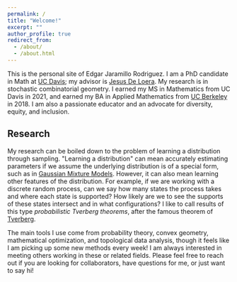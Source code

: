 ```yaml
---
permalink: /
title: "Welcome!"
excerpt: ""
author_profile: true
redirect_from:
  - /about/
  - /about.html
---
```


This is the personal site of Edgar Jaramillo Rodriguez.
I am a PhD candidate in Math at [UC Davis](https://www.math.ucdavis.edu/ "UCD Math"); my advisor is [Jesus De Loera](https://www.math.ucdavis.edu/~deloera/ "Jesus De Loera").
My research is in stochastic combinatorial geometry.
I earned my MS in Mathematics from UC Davis in 2021, and earned my BA in Applied Mathematics from [UC Berkeley](https://math.berkeley.edu/ "UCB Math") in 2018.
I am also a passionate educator and an advocate for diversity, equity, and inclusion.

## Research

My research can be boiled down to the problem of learning a distribution through sampling.
"Learning a distribution" can mean accurately estimating parameters if we assume the underlying distribution is of a special form,
such as in [Gaussian Mixture Models](https://en.wikipedia.org/wiki/Mixture_model "GMM"). However, it can also mean learning other features of the distribution. For example, if we are
working with a discrete random process, can we say how many states the process takes and where each state is supported? How likely
are we to see the supports of these states intersect and in what configurations? I like to call results of this type _probabilistic Tverberg theorems_,
after the famous theorem of [Tverberg](https://en.wikipedia.org/wiki/Tverberg%27s_theorem "Tverberg").

The main tools I use come from probability theory, convex geometry, mathematical optimization, and topological data analysis, though it feels like I am picking up
some new methods every week! I am always interested in meeting others working in these or related fields. Please feel free to reach out if you are looking for collaborators,
have questions for me, or just want to say hi!
